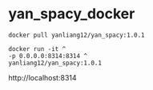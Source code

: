 # yan_spacy_docker

```
docker pull yanliang12/yan_spacy:1.0.1

docker run -it ^
-p 0.0.0.0:8314:8314 ^
yanliang12/yan_spacy:1.0.1
```

http://localhost:8314
